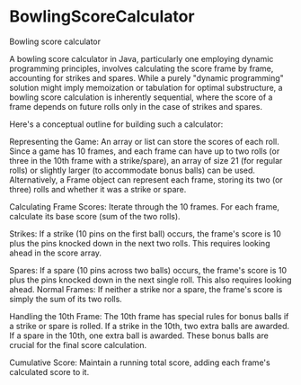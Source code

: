 # BowlingScoreCalculator
Bowling score calculator


A bowling score calculator in Java, particularly one employing dynamic programming principles, involves calculating the score frame by frame, accounting for strikes and spares. While a purely "dynamic programming" solution might imply memoization or tabulation for optimal substructure, a bowling score calculation is inherently sequential, where the score of a frame depends on future rolls only in the case of strikes and spares.

Here's a conceptual outline for building such a calculator:

Representing the Game:
An array or list can store the scores of each roll. Since a game has 10 frames, and each frame can have up to two rolls (or three in the 10th frame with a strike/spare), an array of size 21 (for regular rolls) or slightly larger (to accommodate bonus balls) can be used.
Alternatively, a Frame object can represent each frame, storing its two (or three) rolls and whether it was a strike or spare.

Calculating Frame Scores:
Iterate through the 10 frames.
For each frame, calculate its base score (sum of the two rolls).

Strikes: If a strike (10 pins on the first ball) occurs, the frame's score is 10 plus the pins knocked down in the next two rolls. This requires looking ahead in the score array.

Spares: If a spare (10 pins across two balls) occurs, the frame's score is 10 plus the pins knocked down in the next single roll. This also requires looking ahead.
Normal Frames: If neither a strike nor a spare, the frame's score is simply the sum of its two rolls.

Handling the 10th Frame:
The 10th frame has special rules for bonus balls if a strike or spare is rolled.
If a strike in the 10th, two extra balls are awarded.
If a spare in the 10th, one extra ball is awarded. These bonus balls are crucial for the final score calculation.

Cumulative Score:
Maintain a running total score, adding each frame's calculated score to it.
